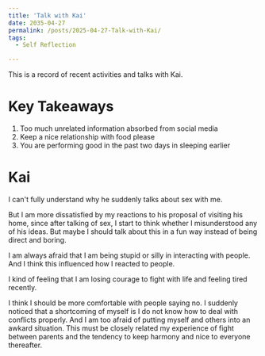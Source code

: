 ```yaml
---
title: 'Talk with Kai'
date: 2035-04-27
permalink: /posts/2025-04-27-Talk-with-Kai/
tags:
  - Self Reflection

---
```


This is a record of recent activities and talks with Kai. 


Key Takeaways
======

1. Too much unrelated information absorbed from social media
2. Keep a nice relationship with food please
3. You are performing good in the past two days in sleeping earlier

Kai
======

I can't fully understand why he suddenly talks about sex with me. 


But I am more dissatisfied by my reactions to his proposal of visiting his home, since after talking of sex, I start to think whether I misunderstood any of his ideas. But maybe I should talk about this in a fun way instead of being direct and boring.


I am always afraid that I am being stupid or silly in interacting with people. And I think this influenced how I reacted to people.


I kind of feeling that I am losing courage to fight with life and feeling tired recently.


I think I should be more comfortable with people saying no. I suddenly noticed that a shortcoming of myself is I do not know how to deal with conflicts properly. And I am too afraid of putting myself and others into an awkard situation. This must be closely related my experience of fight between parents and the tendency to keep harmony and nice to everyone thereafter.
